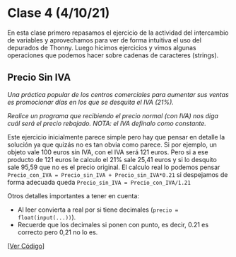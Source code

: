 # Clase 4 (4/10/21)

En esta clase primero repasamos el ejercicio de la actividad del intercambio de variables y aprovechamos para ver de forma intuitiva el uso del depurados de Thonny. Luego hicimos ejercicios y vimos algunas operaciones que podemos hacer sobre cadenas de caracteres (strings).

## Precio Sin IVA

*Una práctica popular de los centros comerciales para aumentar sus ventas es promocionar días en los que se desquita el IVA (21%).*

*Realice un programa que recibiendo el precio normal (con IVA) nos diga cuál será el precio rebajado. NOTA: el IVA defínalo como constante.*

Este ejercicio inicialmente parece simple pero hay que pensar en detalle la solución ya que quizás no es tan obvia como parece. Si por ejemplo, un objeto vale 100 euros sin IVA, con el IVA será 121 euros. Pero si a ese producto de 121 euros le calculo el 21% sale 25,41 euros y si lo desquito sale 95,59 que no es el precio original. El calculo real lo podemos pensar `Precio_con_IVA = Precio_sin_IVA + Precio_sin_IVA*0.21` si despejamos de forma adecuada queda `Precio_sin_IVA = Precio_con_IVA/1.21`

Otros detalles importantes a tener en cuenta:
* Al leer convierta a real por si tiene decimales (`precio = float(input(...))`).
* Recuerde que los decimales si ponen con punto, es decir, 0.21 es correcto pero 0,21 no lo es.

[[Ver Código](codigo/t2e05.siniva.py)]
